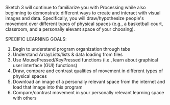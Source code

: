 Sketch 3 will continue to familiarize you with Processing while also beginning to demonstrate different ways to create and interact with visual images and data. Specifically, you will draw/hypothesize people's movement over different types of physical spaces (e.g., a basketball court, classroom, and a personally elevant space of your choosing).

SPECIFIC LEARNING GOALS:
1) Begin to understand program organization through tabs
2) Understand ArrayLists/lists & data loading from files
3) Use MousePressed/KeyPressed functions (i.e., learn about graphical user interface (GUI) functions)
4) Draw, compare and contrast qualities of movement in different types of physical spaces
5) Download an image of a personally relevant space from the internet and load that image into this program
6) Compare/contrast movement in your personally relevant learning space with others

